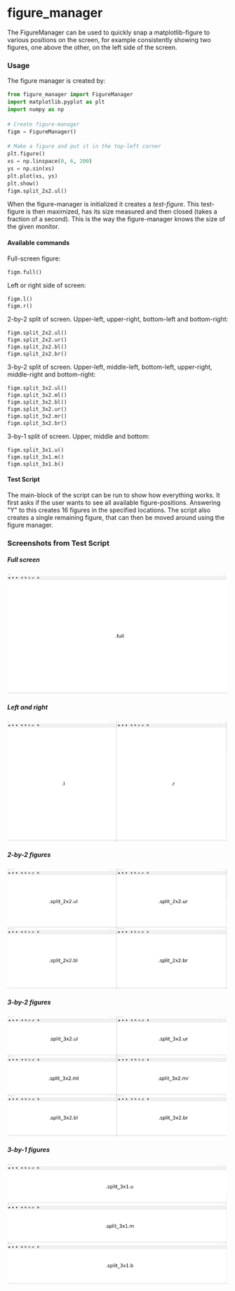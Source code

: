 # figure_manager

The FigureManager can be used to quickly snap a matplotlib-figure to various positions on the screen, 
for example consistently showing two figures, one above the other, on the left side of the screen. 


### Usage

The figure manager is created by:

```python
from figure_manager import FigureManager
import matplotlib.pyplot as plt
import numpy as np

# Create figure-manager
figm = FigureManager()

# Make a figure and put it in the top-left corner
plt.figure()
xs = np.linspace(0, 6, 200)
ys = np.sin(xs)
plt.plot(xs, ys)
plt.show()
figm.split_2x2.ul()
```

When the figure-manager is initialized it creates a *test-figure*. This test-figure is then maximized, 
has its size measured and then closed (takes a fraction of a second). This is the way the figure-manager knows the 
size of the given monitor. 

#### Available commands

Full-screen figure:
```
figm.full()
```

Left or right side of screen:
```
figm.l()
figm.r()
```

2-by-2 split of screen. Upper-left, upper-right, bottom-left and bottom-right:
```
figm.split_2x2.ul()
figm.split_2x2.ur()
figm.split_2x2.bl()
figm.split_2x2.br()
```

3-by-2 split of screen. Upper-left, middle-left,  bottom-left, upper-right, middle-right and bottom-right:
```
figm.split_3x2.ul()
figm.split_3x2.ml()
figm.split_3x2.bl()
figm.split_3x2.ur()
figm.split_3x2.mr()
figm.split_3x2.br()
```

3-by-1 split of screen. Upper, middle and bottom:
```
figm.split_3x1.u()
figm.split_3x1.m()
figm.split_3x1.b()
```


#### Test Script

The main-block of the script can be run to show how everything works. It first asks if the user wants to 
see all available figure-positions. Answering "Y" to this creates 16 figures in the specified locations.
The script also creates a single remaining figure, that can then be moved around using the figure manager.


### Screenshots from Test Script

##### Full screen
![Full-screen figure.][full]
  
##### Left and right
![Left and right figure.][lr]
  
##### 2-by-2 figures
![2-by-2 figure grid.][2x2]
  
##### 3-by-2 figures
![3-by-2 figure grid.][3x2]
  
##### 3-by-1 figures
![3-by-1 figure grid.][3x1]  

[full]: https://github.com/North-Guard/figure_manager/blob/master/screenshots/full.png "Full-screen figure."
[lr]: https://github.com/North-Guard/figure_manager/blob/master/screenshots/lr.png "Left and right figure."
[2x2]: https://github.com/North-Guard/figure_manager/blob/master/screenshots/2x2.png "2-by-2 figure grid."
[3x2]: https://github.com/North-Guard/figure_manager/blob/master/screenshots/3x2.png "3-by-2 figure grid."
[3x1]: https://github.com/North-Guard/figure_manager/blob/master/screenshots/3x1.png "3-by-1 figure grid."

